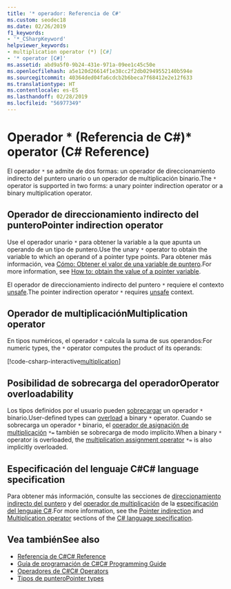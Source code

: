 ```yaml
---
title: '* operador: Referencia de C#'
ms.custom: seodec18
ms.date: 02/26/2019
f1_keywords:
- '*_CSharpKeyword'
helpviewer_keywords:
- multiplication operator (*) [C#]
- '* operator [C#]'
ms.assetid: abd9a5f0-9b24-431e-971a-09ee1c45c50e
ms.openlocfilehash: a5e120d26614f1e38cc2f2db02949552140b594e
ms.sourcegitcommit: 40364ded04fa6cdcb2b6beca7f68412e2e12f633
ms.translationtype: HT
ms.contentlocale: es-ES
ms.lasthandoff: 02/28/2019
ms.locfileid: "56977349"
---
```

# <a name="-operator-c-reference"></a><span data-ttu-id="c7ea3-102">Operador \* (Referencia de C#)</span><span class="sxs-lookup"><span data-stu-id="c7ea3-102">\* operator (C# Reference)</span></span>

<span data-ttu-id="c7ea3-103">El operador `*` se admite de dos formas: un operador de direccionamiento indirecto del puntero unario o un operador de multiplicación binario.</span><span class="sxs-lookup"><span data-stu-id="c7ea3-103">The `*` operator is supported in two forms: a unary pointer indirection operator or a binary multiplication operator.</span></span>

## <a name="pointer-indirection-operator"></a><span data-ttu-id="c7ea3-104">Operador de direccionamiento indirecto del puntero</span><span class="sxs-lookup"><span data-stu-id="c7ea3-104">Pointer indirection operator</span></span>

<span data-ttu-id="c7ea3-105">Use el operador unario `*` para obtener la variable a la que apunta un operando de un tipo de puntero.</span><span class="sxs-lookup"><span data-stu-id="c7ea3-105">Use the unary `*` operator to obtain the variable to which an operand of a pointer type points.</span></span> <span data-ttu-id="c7ea3-106">Para obtener más información, vea [Cómo: Obtener el valor de una variable de puntero](../../programming-guide/unsafe-code-pointers/how-to-obtain-the-value-of-a-pointer-variable.md).</span><span class="sxs-lookup"><span data-stu-id="c7ea3-106">For more information, see [How to: obtain the value of a pointer variable](../../programming-guide/unsafe-code-pointers/how-to-obtain-the-value-of-a-pointer-variable.md).</span></span>

<span data-ttu-id="c7ea3-107">El operador de direccionamiento indirecto del puntero `*` requiere el contexto [unsafe](../keywords/unsafe.md).</span><span class="sxs-lookup"><span data-stu-id="c7ea3-107">The pointer indirection operator `*` requires [unsafe](../keywords/unsafe.md) context.</span></span>

## <a name="multiplication-operator"></a><span data-ttu-id="c7ea3-108">Operador de multiplicación</span><span class="sxs-lookup"><span data-stu-id="c7ea3-108">Multiplication operator</span></span>

<span data-ttu-id="c7ea3-109">En tipos numéricos, el operador `*` calcula la suma de sus operandos:</span><span class="sxs-lookup"><span data-stu-id="c7ea3-109">For numeric types, the `*` operator computes the product of its operands:</span></span>

[!code-csharp-interactive[multiplication](~/samples/snippets/csharp/language-reference/operators/MultiplicationExamples.cs#Multiply)]

## <a name="operator-overloadability"></a><span data-ttu-id="c7ea3-110">Posibilidad de sobrecarga del operador</span><span class="sxs-lookup"><span data-stu-id="c7ea3-110">Operator overloadability</span></span>

<span data-ttu-id="c7ea3-111">Los tipos definidos por el usuario pueden [sobrecargar](../keywords/operator.md) un operador `*` binario.</span><span class="sxs-lookup"><span data-stu-id="c7ea3-111">User-defined types can [overload](../keywords/operator.md) a binary `*` operator.</span></span> <span data-ttu-id="c7ea3-112">Cuando se sobrecarga un operador `*` binario, el [operador de asignación de multiplicación](multiplication-assignment-operator.md) `*=` también se sobrecarga de modo implícito.</span><span class="sxs-lookup"><span data-stu-id="c7ea3-112">When a binary `*` operator is overloaded, the [multiplication assignment operator](multiplication-assignment-operator.md) `*=` is also implicitly overloaded.</span></span>

## <a name="c-language-specification"></a><span data-ttu-id="c7ea3-113">Especificación del lenguaje C#</span><span class="sxs-lookup"><span data-stu-id="c7ea3-113">C# language specification</span></span>

<span data-ttu-id="c7ea3-114">Para obtener más información, consulte las secciones de [direccionamiento indirecto del puntero](~/_csharplang/spec/unsafe-code.md#pointer-indirection) y del [operador de multiplicación](~/_csharplang/spec/expressions.md#multiplication-operator) de la [especificación del lenguaje C#](../language-specification/index.md).</span><span class="sxs-lookup"><span data-stu-id="c7ea3-114">For more information, see the [Pointer indirection](~/_csharplang/spec/unsafe-code.md#pointer-indirection) and [Multiplication operator](~/_csharplang/spec/expressions.md#multiplication-operator) sections of the [C# language specification](../language-specification/index.md).</span></span>

## <a name="see-also"></a><span data-ttu-id="c7ea3-115">Vea también</span><span class="sxs-lookup"><span data-stu-id="c7ea3-115">See also</span></span>

- [<span data-ttu-id="c7ea3-116">Referencia de C#</span><span class="sxs-lookup"><span data-stu-id="c7ea3-116">C# Reference</span></span>](../index.md)
- [<span data-ttu-id="c7ea3-117">Guía de programación de C#</span><span class="sxs-lookup"><span data-stu-id="c7ea3-117">C# Programming Guide</span></span>](../../programming-guide/index.md)
- [<span data-ttu-id="c7ea3-118">Operadores de C#</span><span class="sxs-lookup"><span data-stu-id="c7ea3-118">C# Operators</span></span>](index.md)
- [<span data-ttu-id="c7ea3-119">Tipos de puntero</span><span class="sxs-lookup"><span data-stu-id="c7ea3-119">Pointer types</span></span>](../../programming-guide/unsafe-code-pointers/pointer-types.md)